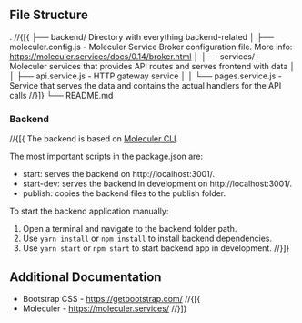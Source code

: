 ﻿## File Structure
.
//{[{
├── backend/ Directory with everything backend-related
│ ├── moleculer.config.js - Moleculer Service Broker configuration file. More info: https://moleculer.services/docs/0.14/broker.html
│ ├── services/ - Moleculer services that provides API routes and serves frontend with data
│ │ ├── api.service.js - HTTP gateway service
│ │ └── pages.service.js - Service that serves the data and contains the actual handlers for the API calls
//}]}
└── README.md

### Backend

//{[{
The backend is based on [Moleculer CLI](https://moleculer.services/docs/0.14/usage.html#Create-a-Moleculer-project).

The most important scripts in the package.json are:
  - start: serves the backend on http://localhost:3001/.
  - start-dev: serves the backend in development on http://localhost:3001/.
  - publish: copies the backend files to the publish folder.

To start the backend application manually:
  1. Open a terminal and navigate to the backend folder path.
  2. Use `yarn install` or `npm install` to install backend dependencies.
  3. Use `yarn start` or `npm start` to start backend app in development.
//}]}

## Additional Documentation

- Bootstrap CSS - https://getbootstrap.com/
//{[{
- Moleculer - https://moleculer.services/
//}]}